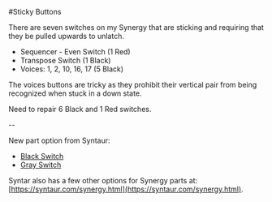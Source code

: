 #Sticky Buttons

There are seven switches on my Synergy that are sticking and requiring that they be pulled upwards to unlatch.

* Sequencer - Even Switch (1 Red)
* Transpose Switch (1 Black)
* Voices: 1, 2, 10, 16, 17 (5 Black)

The voices buttons are tricky as they prohibit their vertical pair from being recognized when stuck in a down state.

Need to repair 6 Black and 1 Red switches.

--

New part option from Syntaur:

* [Black Switch](https://syntaur.com/Items/4875.html)
* [Gray Switch](https://syntaur.com/Items/4876.html)

Syntar also has a few other options for Synergy parts at: [https://syntaur.com/synergy.html](https://syntaur.com/synergy.html).
